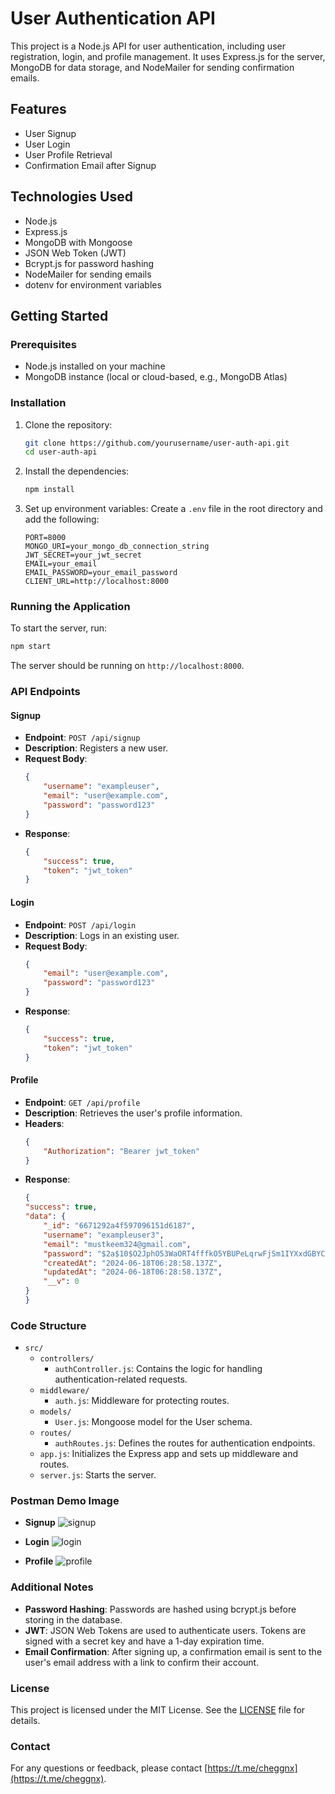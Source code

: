 # User Authentication API

This project is a Node.js API for user authentication, including user registration, login, and profile management. It uses Express.js for the server, MongoDB for data storage, and NodeMailer for sending confirmation emails.

## Features

- User Signup
- User Login
- User Profile Retrieval
- Confirmation Email after Signup

## Technologies Used

- Node.js
- Express.js
- MongoDB with Mongoose
- JSON Web Token (JWT)
- Bcrypt.js for password hashing
- NodeMailer for sending emails
- dotenv for environment variables

## Getting Started

### Prerequisites

- Node.js installed on your machine
- MongoDB instance (local or cloud-based, e.g., MongoDB Atlas)

### Installation

1. Clone the repository:
    ```bash
    git clone https://github.com/yourusername/user-auth-api.git
    cd user-auth-api
    ```

2. Install the dependencies:
    ```bash
    npm install
    ```

3. Set up environment variables:
    Create a `.env` file in the root directory and add the following:
    ```plaintext
    PORT=8000
    MONGO_URI=your_mongo_db_connection_string
    JWT_SECRET=your_jwt_secret
    EMAIL=your_email
    EMAIL_PASSWORD=your_email_password
    CLIENT_URL=http://localhost:8000
    ```

### Running the Application

To start the server, run:
```bash
npm start
```

The server should be running on `http://localhost:8000`.

### API Endpoints

#### Signup

- **Endpoint**: `POST /api/signup`
- **Description**: Registers a new user.
- **Request Body**:
    ```json
    {
        "username": "exampleuser",
        "email": "user@example.com",
        "password": "password123"
    }
    ```
- **Response**:
    ```json
    {
        "success": true,
        "token": "jwt_token"
    }
    ```

#### Login

- **Endpoint**: `POST /api/login`
- **Description**: Logs in an existing user.
- **Request Body**:
    ```json
    {
        "email": "user@example.com",
        "password": "password123"
    }
    ```
- **Response**:
    ```json
    {
        "success": true,
        "token": "jwt_token"
    }
    ```

#### Profile

- **Endpoint**: `GET /api/profile`
- **Description**: Retrieves the user's profile information.
- **Headers**:
    ```json
    {
        "Authorization": "Bearer jwt_token"
    }
    ```
- **Response**:
    ```json
    {
    "success": true,
    "data": {
        "_id": "6671292a4f597096151d6187",
        "username": "exampleuser3",
        "email": "mustkeem324@gmail.com",
        "password": "$2a$10$O2JphO53WaORT4fffkO5YBUPeLqrwFjSm1IYXxdGBYCdDyKFcf/oUN6G",
        "createdAt": "2024-06-18T06:28:58.137Z",
        "updatedAt": "2024-06-18T06:28:58.137Z",
        "__v": 0
    }
   }
    ```

### Code Structure

- `src/`
  - `controllers/`
    - `authController.js`: Contains the logic for handling authentication-related requests.
  - `middleware/`
    - `auth.js`: Middleware for protecting routes.
  - `models/`
    - `User.js`: Mongoose model for the User schema.
  - `routes/`
    - `authRoutes.js`: Defines the routes for authentication endpoints.
  - `app.js`: Initializes the Express app and sets up middleware and routes.
  - `server.js`: Starts the server.

### Postman Demo Image
- **Signup**
![signup](signup.png)

- **Login**
![login](login.png)

- **Profile**
![profile](profile.png)

### Additional Notes

- **Password Hashing**: Passwords are hashed using bcrypt.js before storing in the database.
- **JWT**: JSON Web Tokens are used to authenticate users. Tokens are signed with a secret key and have a 1-day expiration time.
- **Email Confirmation**: After signing up, a confirmation email is sent to the user's email address with a link to confirm their account.

### License

This project is licensed under the MIT License. See the [LICENSE](LICENSE) file for details.

### Contact

For any questions or feedback, please contact [https://t.me/cheggnx](https://t.me/cheggnx).

